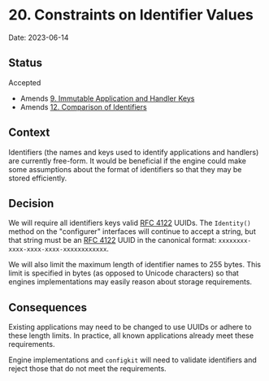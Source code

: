# 20. Constraints on Identifier Values

Date: 2023-06-14

## Status

Accepted

- Amends [9. Immutable Application and Handler Keys](0009-immutable-keys.md)
- Amends [12. Comparison of Identifiers](0012-identifier-comparison.md)

## Context

Identifiers (the names and keys used to identify applications and handlers) are
currently free-form. It would be beneficial if the engine could make some
assumptions about the format of identifiers so that they may be stored
efficiently.

## Decision

We will require all identifiers keys valid [RFC 4122] UUIDs. The `Identity()`
method on the "configurer" interfaces will continue to accept a string,
but that string must be an [RFC 4122] UUID in the canonical format:
`xxxxxxxx-xxxx-xxxx-xxxx-xxxxxxxxxxxx`.

We will also limit the maximum length of identifier names to 255 bytes. This
limit is specified in bytes (as opposed to Unicode characters) so that engines
implementations may easily reason about storage requirements.

## Consequences

Existing applications may need to be changed to use UUIDs or adhere to these
length limits. In practice, all known applications already meet these
requirements.

Engine implementations and `configkit` will need to validate identifiers and
reject those that do not meet the requirements.

<!-- references -->

[rfc 4122]: https://rfc-editor.org/rfc/rfc4122.html
